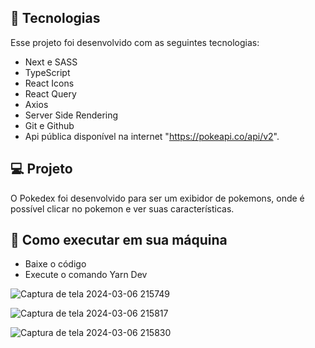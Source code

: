 ## 🚀 Tecnologias

Esse projeto foi desenvolvido com as seguintes tecnologias:

- Next e SASS
- TypeScript
- React Icons
- React Query
- Axios
- Server Side Rendering
- Git e Github
- Api pública disponível na internet "https://pokeapi.co/api/v2".

## 💻 Projeto

O Pokedex foi desenvolvido para ser um exibidor de pokemons, onde é possível clicar no pokemon e ver suas características.

## 🔖 Como executar em sua máquina
- Baixe o código
- Execute o comando Yarn Dev

![Captura de tela 2024-03-06 215749](https://github.com/annamarcomini/PokedexWithApi/assets/116853315/949d9f07-75d6-4cbe-8efb-c30e74cbcc82)

![Captura de tela 2024-03-06 215817](https://github.com/annamarcomini/PokedexWithApi/assets/116853315/06d764f1-21e7-4879-9af9-ed46b841c69b)

![Captura de tela 2024-03-06 215830](https://github.com/annamarcomini/PokedexWithApi/assets/116853315/d60574de-6b85-43f2-a356-b8b7678a5acb)


